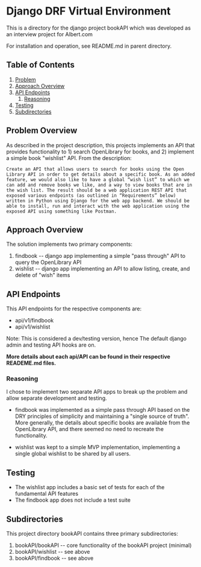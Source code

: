 # Django DRF Virtual Environment

This is a directory for the django project bookAPI which was developed as an interview project for Albert.com

For installation and operation, see README.md in parent directory.

## Table of Contents
1. [Problem](README.md#problem-overview)
1. [Approach Overview](README.md#approach-overview)
1. [API Endpoints](README.md#api-endpointse)
   1. [Reasoning](README.md#reasoning)
1. [Testing](testing)
1. [Subdirectories](README.md#subdirectories)

## Problem Overview

As described in the project description, this projects implements an API that provides functionality to 1) search OpenLibrary for books, and 2) implement a simple book "wishlist" API.  From the description:

`Create an API that allows users to search for books using the Open Library API in order to get details about a specific book. As an added feature, we would also like to have a global “wish list” to which we can add and remove books we like, and a way to view books that are in the wish list.
The result should be a web application REST API that exposed various endpoints (as outlined in “Requirements” below) written in Python using Django for the web app backend. We should be able to install, run and interact with the web application using the exposed API using something like Postman.`


## Approach Overview
The solution implements two primary components:
1. findbook -- django app implementing a simple "pass through" API to query the OpenLibrary API
1. wishlist -- django app implementing an API to allow listing, create, and delete of "wish" items

## API Endpoints
This API endpoints for the respective components are:
* api/v1/findbook
* api/v1/wishlist

Note: This is considered a dev/testing version, hence The default django admin and testing API hooks are on.

**More details about each api/API can be found in their respective READEME.md files.**


### Reasoning
I chose to implement two separate API apps to break up the problem and allow separate development and testing.

* findbook was implemented as a simple pass through API based on the DRY principles of simplicity and maintaining a "single source of truth".  More generally, the details about specific books are available from the OpenLibrary API, and there seemed no need to recreate the functionality.

* wishlist was kept to a simple MVP implementation, implementing a single global wishlist to be shared by all users.

## Testing
* The wishlist app includes a basic set of tests for each of the fundamental API features
* The findbook app does not include a test suite

## Subdirectories
This project directory bookAPI contains three primary subdirectories:

1. bookAPI/bookAPI  -- core functionality of the bookAPI project (minimal)
1. bookAPI/wishlist -- see above
1. bookAPI/findbook -- see above

